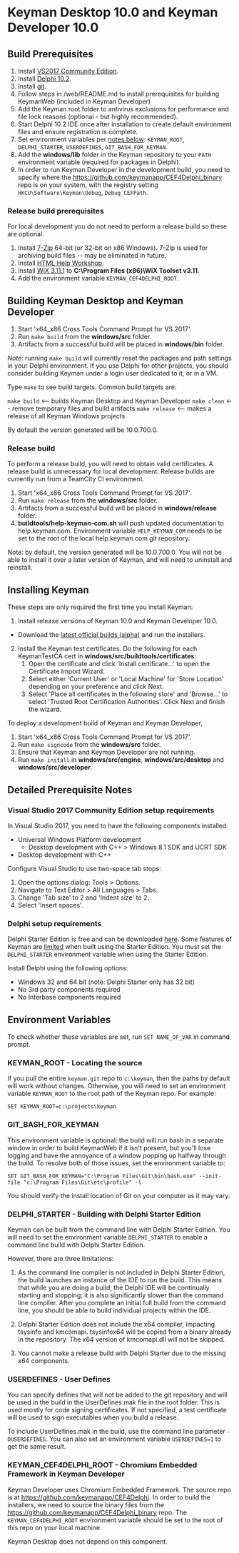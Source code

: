 # Keyman Desktop 10.0 and Keyman Developer 10.0

## Build Prerequisites

1. Install [VS2017 Community Edition](#visual-studio-2017-community-edition-setup-requirements).
2. Install [Delphi 10.2](#delphi-setup-requirements).
3. Install [git](https://git-scm.com/download/win).
4. Follow steps in /web/README.md to install prerequisites for building KeymanWeb (included in Keyman Developer)
5. Add the Keyman root folder to antivirus exclusions for performance and file lock reasons (optional - but highly recommended).
6. Start Delphi 10.2 IDE once after installation to create default environment files and ensure registration is complete.
7. Set environment variables per [notes below](#environment-variables): `KEYMAN_ROOT`, `DELPHI_STARTER`, `USERDEFINES`, 
   `GIT_BASH_FOR_KEYMAN`.
8. Add the **windows/lib** folder in the Keyman repository to your `PATH` environment variable (required for packages in Delphi).
9. In order to run Keyman Developer in the development build, you need to specify where the 
   https://github.com/keymanapp/CEF4Delphi_binary repo is on your system, with the registry setting `HKCU\Software\Keyman\Debug`, 
   `Debug_CEFPath`.

### Release build prerequisites

For local development you do not need to perform a release build so these are optional.

1. Install [7-Zip](http://www.7-zip.org/) 64-bit (or 32-bit on x86 Windows). 7-Zip is used for archiving build files -- may be eliminated in future.
2. Install [HTML Help Workshop](https://www.microsoft.com/en-us/download/details.aspx?id=21138).
4. Install [WiX 3.11.1](https://github.com/wixtoolset/wix3/releases/tag/wix3111rtm) to **C:\Program Files (x86)\WiX Toolset v3.11**.
5. Add the environment variable `KEYMAN_CEF4DELPHI_ROOT`.

## Building Keyman Desktop and Keyman Developer

1. Start 'x64_x86 Cross Tools Command Prompt for VS 2017'.
2. Run `make build` from the **windows/src** folder.
3. Artifacts from a successful build will be placed in **windows/bin** folder.

*Note*: running `make build` will currently reset the packages and path settings in your Delphi environment. If you use Delphi for other projects, 
you should consider building Keyman under a login user dedicated to it, or in a VM.

Type `make` to see build targets. Common build targets are:

  `make build` <-- builds Keyman Desktop and Keyman Developer
  `make clean` <-- remove temporary files and build artifacts
  `make release` <-- makes a release of all Keyman Windows projects

By default the version generated will be 10.0.700.0.

### Release build

To perform a release build, you will need to obtain valid certificates. A release build is
unnecessary for local development. Release builds are currently run from a TeamCity CI
environment.

1. Start 'x64_x86 Cross Tools Command Prompt for VS 2017'.
2. Run `make release` from the **windows/src** folder.
3. Artifacts from a successful build will be placed in **windows/release** folder.
4. **buildtools/help-keyman-com.sh** will push updated documentation to help.keyman.com.
   Environment variable `HELP_KEYMAN_COM` needs to be set to the root of the local 
   help.keyman.com git repository.

Note: by default, the version generated will be 10.0.700.0. You will not be able to
install it over a later version of Keyman, and will need to uninstall and reinstall.

## Installing Keyman

These steps are only required the first time you install Keyman:
1. Install release versions of Keyman 10.0 and Keyman Developer 10.0.
  * Download the [latest official builds (alpha)](https://keyman.com/beta/) and run the installers.
2. Install the Keyman test certificates. Do the following for each KeymanTestCA cert in
**windows/src/buildtools/certificates**:
    1. Open the certificate and click 'Install certificate...' to open the Certificate Import Wizard.
    2. Select either 'Current User' or 'Local Machine' for 'Store Location' depending on your preference and
    click Next.
    3. Select 'Place all certificates in the following store' and 'Browse...' to select
    'Trusted Root Certification Authorities'. Click Next and finish the wizard.

To deploy a development build of Keyman and Keyman Developer,
1. Start 'x64_x86 Cross Tools Command Prompt for VS 2017'.
2. Run `make signcode` from the **windows/src** folder.
3. Ensure that Keyman and Keyman Developer are not running.
4. Run `make install` in **windows/src/engine**, **windows/src/desktop** and **windows/src/developer**.

## Detailed Prerequisite Notes

### Visual Studio 2017 Community Edition setup requirements

In Visual Studio 2017, you need to have the following components installed:
* Universal Windows Platform development
    * Desktop development with C++ > Windows 8.1 SDK and UCRT SDK
* Desktop development with C++

Configure Visual Studio to use two-space tab stops:
1. Open the options dialog: Tools > Options.
2. Navigate to Text Editor > All Languages > Tabs.
3. Change 'Tab size' to 2 and 'Indent size' to 2.
4. Select 'Insert spaces'.

### Delphi setup requirements

Delphi Starter Edition is free and can be downloaded [here](https://www.embarcadero.com/products/delphi/starter).
Some features of Keyman are [limited](#delphi_starter---building-with-delphi-starter-edition) when built using
the Starter Edition. You must set the `DELPHI_STARTER` environment variable when using the Starter Edition.

Install Delphi using the following options:
* Windows 32 and 64 bit (note: Delphi Starter only has 32 bit)
* No 3rd party components required
* No Interbase components required

## Environment Variables

To check whether these variables are set, run `SET NAME_OF_VAR` in command prompt.

### KEYMAN_ROOT - Locating the source

If you pull the entire `keyman.git` repo to `c:\keyman`, then the paths by default will
work without changes. Otherwise, you will need to set an environment variable
`KEYMAN_ROOT` to the root path of the Keyman repo. For example:

```
SET KEYMAN_ROOT=c:\projects\keyman
```

### GIT_BASH_FOR_KEYMAN

This environment variable is optional: the build will run bash in a separate window
in order to build KeymanWeb if it isn't present, but you'll lose logging and have 
the annoyance of a window popping up halfway through the build. To resolve both of
those issues, set the environment variable to:

```
SET GIT_BASH_FOR_KEYMAN="C:\Program Files\Git\bin\bash.exe" --init-file "c:\Program Files\Git\etc\profile" -l
```

You should verify the install location of Git on your computer as it may vary.

### DELPHI_STARTER - Building with Delphi Starter Edition

Keyman can be built from the command line with Delphi Starter Edition. You will need
to set the environment variable `DELPHI_STARTER` to enable a command line build with
Delphi Starter Edition.

However, there are three limitations:

1. As the command line compiler is not included in Delphi Starter Edition, the build 
   launches an instance of the IDE to run the build. This means that while you are doing
   a build, the Delphi IDE will be continually starting and stopping; it is also 
   significantly slower than the command line compiler.  After you complete an initial
   full build from the command line, you should be able to build individual projects 
   within the IDE.
   
2. Delphi Starter Edition does not include the x64 compiler, impacting tsysinfo and
   kmcomapi. tsysinfox64 will be copied from a binary already in the repository. 
   The x64 version of kmcomapi.dll will not be skipped.

3. You cannot make a release build with Delphi Starter due to the missing x64 
   components.

### USERDEFINES - User Defines

You can specify defines that will not be added to the git repository and will be used in
the build in the UserDefines.mak file in the root folder. This is used mostly for 
code signing certificates. If not specified, a test certificate will be used to sign
executables when you build a release.

To include UserDefines.mak in the build, use the command line parameter `-DUSERDEFINES`. You
can also set an environment variable `USERDEFINES=1` to get the same result.

### KEYMAN_CEF4DELPHI_ROOT - Chromium Embedded Framework in Keyman Developer

Keyman Developer uses Chromium Embedded Framework. The source repo is at
https://github.com/keymanapp/CEF4Delphi. In order to build the installers, we need to
source the binary files from the https://github.com/keymanapp/CEF4Delphi_binary repo.
The `KEYMAN_CEF4DELPHI_ROOT` environment variable should be set to the root of this
repo on your local machine.

Keyman Desktop does not depend on this component.
